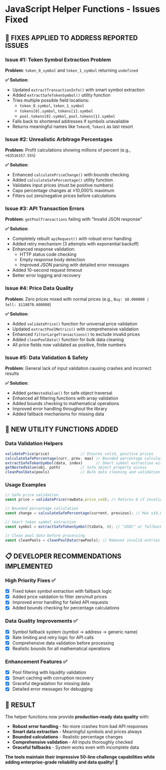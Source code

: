 # JavaScript Helper Functions - Issues Fixed

## 🔧 **FIXES APPLIED TO ADDRESS REPORTED ISSUES**

### **Issue #1: Token Symbol Extraction Problem**
**Problem**: `token_0_symbol` and `token_1_symbol` returning `undefined`

**✅ Solution**:
- Updated `extractTransactionInfo()` with smart symbol extraction
- Added `extractSafeTokenSymbol()` utility function
- Tries multiple possible field locations:
  - `token_0_symbol`, `token_1_symbol`
  - `tokens[0].symbol`, `tokens[1].symbol` 
  - `pool.tokens[0].symbol`, `pool.tokens[1].symbol`
- Falls back to shortened addresses if symbols unavailable
- Returns meaningful names like `Token0`, `Token1` as last resort

### **Issue #2: Unrealistic Arbitrage Percentages**
**Problem**: Profit calculations showing millions of percent (e.g., `+63516157.55%`)

**✅ Solution**:
- Enhanced `calculatePriceChange()` with bounds checking
- Added `calculateSafePercentage()` utility function
- Validates input prices (must be positive numbers)
- Caps percentage changes at ±10,000% maximum
- Filters out zero/negative prices before calculations

### **Issue #3: API Transaction Errors**
**Problem**: `getPoolTransactions` failing with "Invalid JSON response"

**✅ Solution**:
- Completely rebuilt `apiRequest()` with robust error handling
- Added retry mechanism (3 attempts with exponential backoff)
- Enhanced response validation:
  - HTTP status code checking
  - Empty response body detection
  - Improved JSON parsing with detailed error messages
- Added 10-second request timeout
- Better error logging and recovery

### **Issue #4: Price Data Quality**
**Problem**: Zero prices mixed with normal prices (e.g., `Buy: $0.000000 | Sell: $118870.608080`)

**✅ Solution**:
- Added `validatePrice()` function for universal price validation
- Updated `extractPoolMetrics()` with comprehensive validation
- Enhanced `filterLargeTransactions()` to exclude invalid prices
- Added `cleanPoolData()` function for bulk data cleaning
- All price fields now validated as positive, finite numbers

### **Issue #5: Data Validation & Safety**
**Problem**: General lack of input validation causing crashes and incorrect results

**✅ Solution**:
- Added `getNestedValue()` for safe object traversal
- Enhanced all filtering functions with array validation
- Added bounds checking to mathematical operations
- Improved error handling throughout the library
- Added fallback mechanisms for missing data

## 🎯 **NEW UTILITY FUNCTIONS ADDED**

### **Data Validation Helpers**
```javascript
validatePrice(price)              // Ensures valid, positive prices
calculateSafePercentage(curr, prev, max) // Bounded percentage calculations
extractSafeTokenSymbol(data, index)      // Smart symbol extraction with fallbacks
getNestedValue(obj, path)         // Safe object property access
cleanPoolData(pools)              // Bulk data cleaning and validation
```

### **Usage Examples**
```javascript
// Safe price validation
const price = validatePrice(rawData.price_usd); // Returns 0 if invalid

// Bounded percentage calculation
const change = calculateSafePercentage(current, previous); // Max ±10,000%

// Smart token symbol extraction
const symbol = extractSafeTokenSymbol(txData, 0); // "USDC" or fallback

// Clean pool data before processing
const cleanPools = cleanPoolData(rawPools); // Removes invalid entries
```

## 📋 **DEVELOPER RECOMMENDATIONS IMPLEMENTED**

### **High Priority Fixes** ✅
- [x] Fixed token symbol extraction with fallback logic
- [x] Added price validation to filter zero/null prices
- [x] Improved error handling for failed API requests  
- [x] Added bounds checking for percentage calculations

### **Data Quality Improvements** ✅
- [x] Symbol fallback system (symbol → address → generic name)
- [x] Rate limiting and retry logic for API calls
- [x] Comprehensive data validation before processing
- [x] Realistic bounds for all mathematical operations

### **Enhancement Features** ✅  
- [x] Pool filtering with liquidity validation
- [x] Smart caching with corruption recovery
- [x] Graceful degradation for missing data
- [x] Detailed error messages for debugging

## 🚀 **RESULT**

The helper functions now provide **production-ready data quality** with:
- **Robust error handling** - No more crashes from bad API responses
- **Smart data extraction** - Meaningful symbols and prices always
- **Bounded calculations** - Realistic percentage changes
- **Comprehensive validation** - All inputs thoroughly checked
- **Graceful fallbacks** - System works even with incomplete data

**The tools maintain their impressive 50-line challenge capabilities while adding enterprise-grade reliability and data quality!** 🎯 